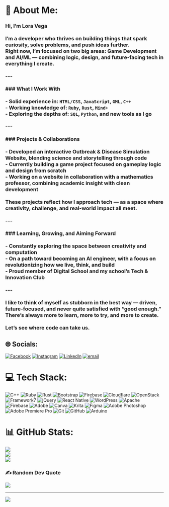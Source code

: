 # 💫 About Me:
### Hi, I’m Lora Vega<br><br>I’m a developer who thrives on building things that spark curiosity, solve problems, and push ideas further.  <br>Right now, I’m focused on two big areas: **Game Development** and **AI/ML** — combining logic, design, and future-facing tech in everything I create.<br><br>---<br><br>### What I Work With<br><br>- Solid experience in: `HTML/CSS`, `JavaScript`, `GML`, `C++`<br>- Working knowledge of: `Ruby`, `Rust`, `Mind+`<br>- Exploring the depths of: `SQL`, `Python`, and new tools as I go<br><br>---<br><br>### Projects & Collaborations<br><br>- Developed an interactive **Outbreak & Disease Simulation Website**, blending science and storytelling through code  <br>- Currently building a **game project** focused on gameplay logic and design from scratch  <br>- Working on a **website in collaboration with a mathematics professor**, combining academic insight with clean development<br><br>These projects reflect how I approach tech — as a space where creativity, challenge, and real-world impact all meet.<br><br>---<br><br>### Learning, Growing, and Aiming Forward<br><br>- Constantly exploring the space between **creativity and computation**<br>- On a path toward becoming an **AI engineer**, with a focus on revolutionizing how we live, think, and build  <br>- Proud member of **Digital School** and my school’s **Tech & Innovation Club**<br><br>---<br><br>I like to think of myself as stubborn in the best way — driven, future-focused, and never quite satisfied with “good enough.”  <br>There’s always more to learn, more to try, and more to create.<br><br>Let’s see where code can take us.<br>


## 🌐 Socials:
[![Facebook](https://img.shields.io/badge/Facebook-%231877F2.svg?logo=Facebook&logoColor=white)](https://facebook.com/https://www.facebook.com/lora.vega.876079) [![Instagram](https://img.shields.io/badge/Instagram-%23E4405F.svg?logo=Instagram&logoColor=white)](https://instagram.com/https://www.instagram.com/l0rav3ga/?next=%2F) [![LinkedIn](https://img.shields.io/badge/LinkedIn-%230077B5.svg?logo=linkedin&logoColor=white)](https://linkedin.com/in/https://www.linkedin.com/in/loravegaai/) [![email](https://img.shields.io/badge/Email-D14836?logo=gmail&logoColor=white)](mailto:loravega968@gmail.com) 

# 💻 Tech Stack:
![C++](https://img.shields.io/badge/c++-%2300599C.svg?style=for-the-badge&logo=c%2B%2B&logoColor=white) ![Ruby](https://img.shields.io/badge/ruby-%23CC342D.svg?style=for-the-badge&logo=ruby&logoColor=white) ![Rust](https://img.shields.io/badge/rust-%23000000.svg?style=for-the-badge&logo=rust&logoColor=white) ![Bootstrap](https://img.shields.io/badge/bootstrap-%238511FA.svg?style=for-the-badge&logo=bootstrap&logoColor=white) ![Firebase](https://img.shields.io/badge/firebase-%23039BE5.svg?style=for-the-badge&logo=firebase) ![Cloudflare](https://img.shields.io/badge/Cloudflare-F38020?style=for-the-badge&logo=Cloudflare&logoColor=white) ![OpenStack](https://img.shields.io/badge/Openstack-%23f01742.svg?style=for-the-badge&logo=openstack&logoColor=white) ![Framework7](https://img.shields.io/badge/framework7-%23EE350F.svg?style=for-the-badge&logo=framework7&logoColor=white) ![jQuery](https://img.shields.io/badge/jquery-%230769AD.svg?style=for-the-badge&logo=jquery&logoColor=white) ![React Native](https://img.shields.io/badge/react_native-%2320232a.svg?style=for-the-badge&logo=react&logoColor=%2361DAFB) ![WordPress](https://img.shields.io/badge/WordPress-%23117AC9.svg?style=for-the-badge&logo=WordPress&logoColor=white) ![Apache](https://img.shields.io/badge/apache-%23D42029.svg?style=for-the-badge&logo=apache&logoColor=white) ![Firebase](https://img.shields.io/badge/firebase-a08021?style=for-the-badge&logo=firebase&logoColor=ffcd34) ![Adobe](https://img.shields.io/badge/adobe-%23FF0000.svg?style=for-the-badge&logo=adobe&logoColor=white) ![Canva](https://img.shields.io/badge/Canva-%2300C4CC.svg?style=for-the-badge&logo=Canva&logoColor=white) ![Krita](https://img.shields.io/badge/Krita-203759?style=for-the-badge&logo=krita&logoColor=EEF37B) ![Figma](https://img.shields.io/badge/figma-%23F24E1E.svg?style=for-the-badge&logo=figma&logoColor=white) ![Adobe Photoshop](https://img.shields.io/badge/adobe%20photoshop-%2331A8FF.svg?style=for-the-badge&logo=adobe%20photoshop&logoColor=white) ![Adobe Premiere Pro](https://img.shields.io/badge/Adobe%20Premiere%20Pro-9999FF.svg?style=for-the-badge&logo=Adobe%20Premiere%20Pro&logoColor=white) ![Git](https://img.shields.io/badge/git-%23F05033.svg?style=for-the-badge&logo=git&logoColor=white) ![GitHub](https://img.shields.io/badge/github-%23121011.svg?style=for-the-badge&logo=github&logoColor=white) ![Arduino](https://img.shields.io/badge/-Arduino-00979D?style=for-the-badge&logo=Arduino&logoColor=white)
# 📊 GitHub Stats:
![](https://github-readme-stats.vercel.app/api?username=LoraVega-AI&theme=dark&hide_border=false&include_all_commits=false&count_private=false)<br/>
![](https://nirzak-streak-stats.vercel.app/?user=LoraVega-AI&theme=dark&hide_border=false)<br/>
![](https://github-readme-stats.vercel.app/api/top-langs/?username=LoraVega-AI&theme=dark&hide_border=false&include_all_commits=false&count_private=false&layout=compact)

### ✍️ Random Dev Quote
![](https://quotes-github-readme.vercel.app/api?type=horizontal&theme=radical)

---
[![](https://visitcount.itsvg.in/api?id=LoraVega-AI&icon=0&color=0)](https://visitcount.itsvg.in)

<!-- Proudly created with GPRM ( https://gprm.itsvg.in ) -->
<!--
**LoraVega-AI/LoraVega-AI** is a ✨ _special_ ✨ repository because its `README.md` (this file) appears on your GitHub profile.

Here are some ideas to get you started:

- 🔭 I’m currently working on ...
- 🌱 I’m currently learning ...
- 👯 I’m looking to collaborate on ...
- 🤔 I’m looking for help with ...
- 💬 Ask me about ...
- 📫 How to reach me: ...
- 😄 Pronouns: ...
- ⚡ Fun fact: ...
-->
